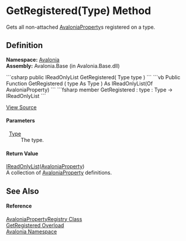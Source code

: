 # GetRegistered(Type) Method


Gets all non-attached <a href="T_Avalonia_AvaloniaProperty">AvaloniaProperty</a>s registered on a type.



## Definition
**Namespace:** <a href="N_Avalonia">Avalonia</a>  
**Assembly:** Avalonia.Base (in Avalonia.Base.dll)

<Tabs groupId="api-code-preview">
<TabItem value="csharp" label="C#">
```csharp
public IReadOnlyList<AvaloniaProperty> GetRegistered(
	Type type
)
```
</TabItem>
<TabItem value="vb" label="VB">
```vb
Public Function GetRegistered ( 
	type As Type
) As IReadOnlyList(Of AvaloniaProperty)
```
</TabItem>
<TabItem value="fsharp" label="F#">
```fsharp
member GetRegistered : 
        type : Type -> IReadOnlyList<AvaloniaProperty> 
```
</TabItem>
</Tabs>



<a href="https://github.com/AvaloniaUI/Avalonia/tree/master/src/Avalonia.Base/AvaloniaPropertyRegistry.cs#L97" title="View the source code">View Source</a>



#### Parameters
<dl><dt>  <a href="https://learn.microsoft.com/dotnet/api/system.type" target="_blank" rel="noopener noreferrer">Type</a></dt><dd>The type.</dd></dl>

#### Return Value
<a href="https://learn.microsoft.com/dotnet/api/system.collections.generic.ireadonlylist-1" target="_blank" rel="noopener noreferrer">IReadOnlyList</a>(<a href="T_Avalonia_AvaloniaProperty">AvaloniaProperty</a>)  
A collection of <a href="T_Avalonia_AvaloniaProperty">AvaloniaProperty</a> definitions.

## See Also


#### Reference
<a href="T_Avalonia_AvaloniaPropertyRegistry">AvaloniaPropertyRegistry Class</a>  
<a href="Overload_Avalonia_AvaloniaPropertyRegistry_GetRegistered">GetRegistered Overload</a>  
<a href="N_Avalonia">Avalonia Namespace</a>  

